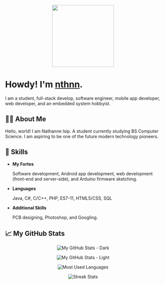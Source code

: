 <p align="center">
	<img src="nthnn-circle.gif" width="200" />
</p>

# Howdy! I'm [nthnn](https://nthnn.github.io).

I am a student, full-stack develop, software engineer, mobile app developer, web developer, and an embedded system hobbyist.

## 👨‍💻 About Me

Hello, world! I am Nathanne Isip. A student currently studying BS Computer Science. I am aspiring to be one of the future modern technology pioneers.

## 🧬 Skills

- **My Fortes**

	Software development, Android app development, web development (front-end and server-side), and Arduino firmware sketching.

- **Languages**

	Java, C#, C/C++, PHP, ES7-11, HTML5/CSS, SQL

- **Additional Skills**

	PCB designing, Photoshop, and Googling.

## 📈 My GitHub Stats

<div align="center">

![My GitHub Stats - Dark](https://github-readme-stats.vercel.app/api?username=nthnn&show_icons=true&theme=dark#gh-dark-mode-only)

![My GitHub Stats - Light](https://github-readme-stats.vercel.app/api?username=nthnn&show_icons=true&theme=default#gh-light-mode-only)

![Most Used Languages](https://github-readme-stats.vercel.app/api/top-langs/?username=nthnn)

![Streak Stats](https://github-readme-streak-stats.herokuapp.com/?user=nthnn)

</div>